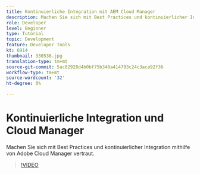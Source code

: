 ```yaml
---
title: Kontinuierliche Integration mit AEM Cloud Manager
description: Machen Sie sich mit Best Practices und kontinuierlicher Integration mithilfe von Adobe Cloud Manager vertraut.
role: Developer
level: Beginner
type: Tutorial
topic: Development
feature: Developer Tools
kt: 6914
thumbnail: 330536.jpg
translation-type: tm+mt
source-git-commit: 5ac82928d4b0bf75b348a414793c24c3aca92f36
workflow-type: tm+mt
source-wordcount: '32'
ht-degree: 0%

---
```



# Kontinuierliche Integration und Cloud Manager

Machen Sie sich mit Best Practices und kontinuierlicher Integration mithilfe von Adobe Cloud Manager vertraut.

>[!VIDEO](https://video.tv.adobe.com/v/330536/?quality=12&learn=on)